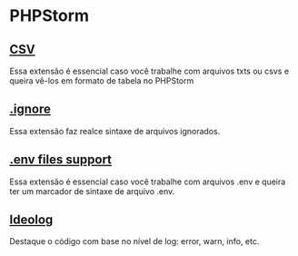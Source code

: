 # PHPStorm

## [CSV](https://plugins.jetbrains.com/plugin/10037-csv)
Essa extensão é essencial caso você trabalhe com arquivos txts ou csvs e queira vê-los em formato de tabela no PHPStorm

## [.ignore](https://plugins.jetbrains.com/plugin/7495--ignore)
Essa extensão faz realce sintaxe de arquivos ignorados.

## [.env files support](https://plugins.jetbrains.com/plugin/9525--env-files-support)
Essa extensão é essencial caso você trabalhe com arquivos .env e queira ter um marcador de sintaxe de arquivo .env.

## [Ideolog](https://plugins.jetbrains.com/plugin/9746-ideolog)
Destaque o código com base no nível de log: error, warn, info, etc. 
